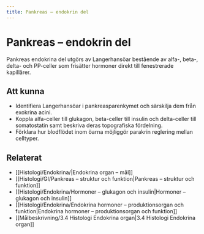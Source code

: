 ```yaml
---
title: Pankreas – endokrin del
---
```


# Pankreas – endokrin del

Pankreas endokrina del utgörs av Langerhansöar bestående av alfa-, beta-, delta- och PP-celler som frisätter hormoner direkt till fenestrerade kapillärer.

## Att kunna
- Identifiera Langerhansöar i pankreasparenkymet och särskilja dem från exokrina acini.
- Koppla alfa-celler till glukagon, beta-celler till insulin och delta-celler till somatostatin samt beskriva deras topografiska fördelning.
- Förklara hur blodflödet inom öarna möjliggör parakrin reglering mellan celltyper.

## Relaterat
- [[Histologi/Endokrina/|Endokrina organ – mål]]
- [[Histologi/GI/Pankreas – struktur och funktion|Pankreas – struktur och funktion]]
- [[Histologi/Endokrina/Hormoner – glukagon och insulin|Hormoner – glukagon och insulin]]
- [[Histologi/Endokrina/Endokrina hormoner – produktionsorgan och funktion|Endokrina hormoner – produktionsorgan och funktion]]
- [[Målbeskrivning/3.4 Histologi Endokrina organ|3.4 Histologi Endokrina organ]]
